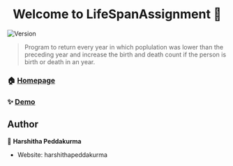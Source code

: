 <h1 align="center">Welcome to LifeSpanAssignment 👋</h1>
<p>
  <img alt="Version" src="https://img.shields.io/badge/version-1.0-blue.svg?cacheSeconds=2592000" />
</p>

> Program to return every year in which poplulation was lower than the preceding year and increase the birth and death count if the person is birth or death in an year. 

### 🏠 [Homepage](LifeSpanAssignment)

### ✨ [Demo](https://github.com/HarshithaPeddakurma/LifeSpanAssignment)

## Author

👤 **Harshitha Peddakurma**

* Website: harshithapeddakurma

